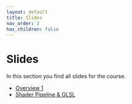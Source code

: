 ```yaml
---
layout: default
title: Slides
nav_order: 2
has_children: false
---
```


# Slides

In this section you find all slides for the course.  

* [Overview 1](./shader_01_overview_slides.html)
* [Shader Pipeline & GLSL](shader_02_shaders_slides.html)


<!-- 


* [Geometry](shader_03_geometry_slides.html)
* [Overview 2](shader_04_overview2_slides.html)
* [Rendering](shader_05_rendering_slides.html)
* [Shading](shader_06_shading_slides.html)
* [Overview 3](shader_07_overview2_slides.html)
* [Scene Building](shader_08_scenebuilding_slides.html) 

-->